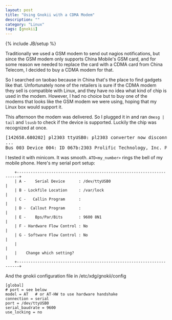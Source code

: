 ```yaml
---
layout: post
title: "Using Gnokii with a CDMA Modem"
description: ""
category: "Linux"
tags: [gnokii]
---
```

{% include JB/setup %}


Traditionally we used a GSM modem to send out nagios notifications, but since the GSM modem only supports China Mobile's GSM card, and for some reason we needed to replace the card with a CDMA card from China Telecom, I decided to buy a CDMA modem for that. 

So I searched on taobao because in China that's the place to find gadgets like that. Unfortunately none of the retailers is sure if the CDMA modem they sell is compatible with Linux, and they have no idea what kind of chip is used in the modem. However, I had no choice but to buy one of the modems that looks like the GSM modem we were using, hoping that my Linux box would support it.

This afternoon the modem was delivered. So I plugged it in and ran `dmesg | tail` and `lsusb` to check if the device is supported. Luckily the chip was recognized at once.

<pre>[142658.680202] pl2303 ttyUSB0: pl2303 converter now disconnected from ttyUSB0
...
Bus 003 Device 004: ID 067b:2303 Prolific Technology, Inc. PL2303 Serial Port
</pre>


I tested it with minicom. It was smooth. `ATD<my_number>` rings the bell of my mobile phone. Here's my serial port setup:

        +-----------------------------------------------------------------------+
        | A -    Serial Device      : /dev/ttyUSB0                              |
        | B - Lockfile Location     : /var/lock                                 |
        | C -   Callin Program      :                                           |
        | D -  Callout Program      :                                           |
        | E -    Bps/Par/Bits       : 9600 8N1                                  |
        | F - Hardware Flow Control : No                                        |
        | G - Software Flow Control : No                                        |
        |                                                                       |
        |    Change which setting?                                              |
        +-----------------------------------------------------------------------+

And the gnokii configuration file in /etc/xdg/gnokii/config

    [global]
    # port = see below
    model = AT   # or AT-HW to use hardware handshake
    connection = serial
    port = /dev/ttyUSB0
    serial_baudrate = 9600
    use_locking = no

